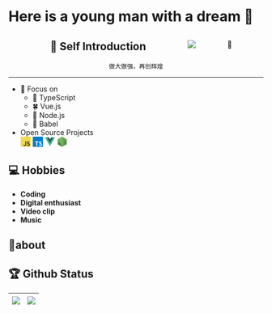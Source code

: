 # Here is a young man with a dream 👋

<div align="center">

<img align="right" width="150" alt="🦑" src="https://count.getloli.com/get/@:MoLing-Dong?theme=rule34">

## 🤷 Self Introduction

    做大做强，再创辉煌

</div>

---

- 🌱 Focus on
  - 🚤 TypeScript
  - 🍀 Vue.js
  - 🌿 Node.js
  - 🚀 Babel
  <!-- 两列显示 -->
- Open Source Projects  
  <code><img  width="20px" alt="javascript" src="https://raw.githubusercontent.com/github/explore/80688e429a7d4ef2fca1e82350fe8e3517d3494d/topics/javascript/javascript.png"></code>
  <code><img  width="20px" alt="typescript" src="https://raw.githubusercontent.com/github/explore/80688e429a7d4ef2fca1e82350fe8e3517d3494d/topics/typescript/typescript.png"></code>
  <code><img  width="20px" alt="react" src="https://raw.githubusercontent.com/github/explore/80688e429a7d4ef2fca1e82350fe8e3517d3494d/topics/vue/vue.png"></code>
  <code><img  width="20px" alt="nodejs" src="https://raw.githubusercontent.com/github/explore/80688e429a7d4ef2fca1e82350fe8e3517d3494d/topics/nodejs/nodejs.png"></code>

## 💻 Hobbies

- **Coding**
- **Digital enthusiast**
- **Video clip**
- **Music**

## 🤖about

## 🏆 Github Status

| <img align="center" src="https://github-readme-stats.vercel.app/api/top-langs/?username=MoLing-Dong&theme=buefy&hide_border=true&hide=Vue,javascript,Stylus" /> | <img align="center" src="https://github-readme-stats.vercel.app/api?username=MoLing-Dong&show_icons=true&include_all_commits=true&theme=buefy&hide_border=true" /> |
| --------------------------------------------------------------------------------------------------------------------------------------------------------------- | ------------------------------------------------------------------------------------------------------------------------------------------------------------------ |

</div>
